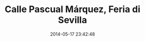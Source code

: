 --- 
layout: entry
title: Calle Pascual Márquez, Feria di Sevilla
location: Sevilla, Spain
date_taken: May 2014
camera: Leica M9
lens: Leica Elmarit-M 28mm f/2.8 Asph
image: GRS-20140507-003304
date: 2014-05-17 23:42:48
category: notebook
excerpt:
tags: [20 to 50 years, boy, bw, crowd, expression, feria, girl, group, lights, mobile phone, walk]
---
